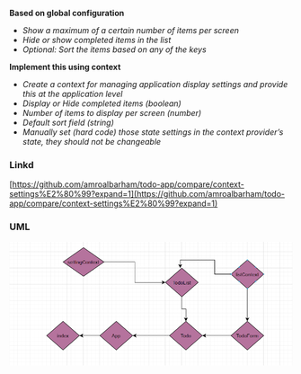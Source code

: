 **Based on global configuration**

  - *Show a maximum of a certain number of items per screen*
  - *Hide or show completed items in the list*
  - *Optional: Sort the items based on any of the keys*

**Implement this using context**

  - *Create a context for managing application display settings and provide this at the application level*
  - *Display or Hide completed items (boolean)*
  - *Number of items to display per screen (number)*
  - *Default sort field (string)*
  - *Manually set (hard code) those state settings in the context provider’s state, they should not be changeable*

### Linkd 

[https://github.com/amroalbarham/todo-app/compare/context-settings%E2%80%99?expand=1](https://github.com/amroalbarham/todo-app/compare/context-settings%E2%80%99?expand=1)


### UML
![UML](./lab31.png)
